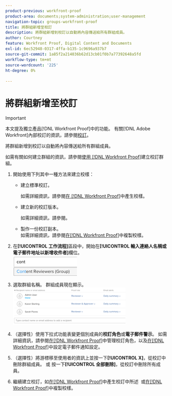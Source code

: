```yaml
---
product-previous: workfront-proof
product-area: documents;system-administration;user-management
navigation-topic: groups-workfront-proof
title: 將群組新增至校訂
description: 將群組新增到校訂以自動將內容傳送給所有群組成員。
author: Courtney
feature: Workfront Proof, Digital Content and Documents
exl-id: 6ec52948-0317-4ffa-b135-1c9696a937b7
source-git-commit: 1a85f2a214036b62d13cb01f0b7a77392648a5fd
workflow-type: tm+mt
source-wordcount: '225'
ht-degree: 0%

---
```


# 將群組新增至校訂

>[!IMPORTANT]
>
>本文提及獨立產品[!DNL Workfront Proof]中的功能。 有關[!DNL Adobe Workfront]內部校訂的資訊，請參閱[校訂](../../../review-and-approve-work/proofing/proofing.md)。

將群組新增到校訂以自動將內容傳送給所有群組成員。

如需有關如何建立群組的資訊，請參閱[使用 [!DNL Workfront Proof]](../../../workfront-proof/wp-mnguserscontacts/groups/create-proofing-groups.md)建立校訂群組。

1. 開始使用下列其中一種方法來建立校樣：

   * 建立標準校訂。

     如需詳細資訊，請參閱[在 [!DNL Workfront Proof]](../../../workfront-proof/wp-work-proofsfiles/create-proofs-and-files/generate-proofs.md)中產生校樣。

   * 建立新的校訂版本。

     如需詳細資訊，請參閱。
   * 製作一份校訂副本。<br>如需詳細資訊，請參閱<a href="../../../workfront-proof/wp-work-proofsfiles/create-proofs-and-files/copy-proofs.md" class="MCXref xref">在[!DNL Workfront Proof]</a>中複製校樣。

1. 在&#x200B;**[!UICONTROL 工作流程]**&#x200B;區段中，開始在&#x200B;**[!UICONTROL 輸入連絡人名稱或電子郵件地址以新增收件者]**&#x200B;欄位。<br><img src="assets/typegroupname.png" alt="Screenshot_2018-04-06_15-05-20.png">
1. 選取群組名稱。
群組成員現在顯示。<br><img src="assets/membersofthegroupdisplay-350x117.png" alt="Screenshot_2018-04-06_15-07-06.png" style="width: 350;height: 117;">
1. （選擇性）使用下拉式功能表變更個別成員的&#x200B;**校訂角色**&#x200B;或&#x200B;**電子郵件警示**。
如需詳細資訊，請參閱<a href="../../../workfront-proof/wp-work-proofsfiles/share-proofs-and-files/manage-proof-roles.md" class="MCXref xref">在[!DNL Workfront Proof]</a>中管理校訂角色，以及<a href="../../../workfront-proof/wp-emailsntfctns/email-alerts/config-email-notification-settings-wp.md" class="MCXref xref">在[!DNL Workfront Proof]</a>中設定電子郵件通知設定。
1. （選擇性）將游標移至使用者的資訊上並按一下&#x200B;**[!UICONTROL X]**，從校訂中刪除群組成員。
或
按一下&#x200B;**[!UICONTROL 全部刪除]**，從校訂中刪除所有成員。
1. 繼續建立校訂，如<a href="../../../workfront-proof/wp-work-proofsfiles/create-proofs-and-files/generate-proofs.md" class="MCXref xref">在[!DNL Workfront Proof]</a>中產生校訂中所述  或<a href="../../../workfront-proof/wp-work-proofsfiles/create-proofs-and-files/copy-proofs.md" class="MCXref xref">在[!DNL Workfront Proof]</a>中複製校樣。 
